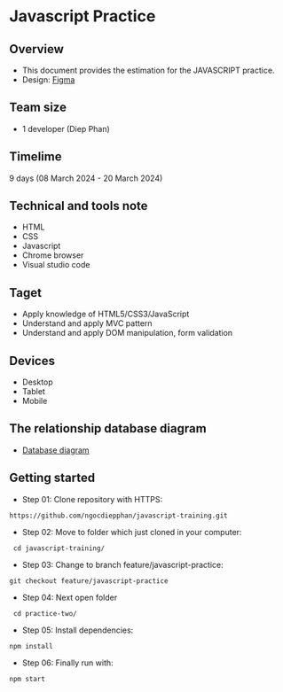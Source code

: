 # Javascript Practice
## Overview
- This document provides the estimation for the JAVASCRIPT practice.
- Design: [Figma](https://www.figma.com/file/DWYotBgel4W4TWCjTHkzrX/Food-Blog-Design?node-id=4%3A2987&mode=dev)
## Team size
- 1 developer (Diep Phan)
## Timelime
9 days (08 March 2024 - 20 March 2024)
## Technical and tools note
- HTML
- CSS
- Javascript
- Chrome browser
- Visual studio code
## Taget
- Apply knowledge of HTML5/CSS3/JavaScript
- Understand and apply MVC pattern
- Understand and apply DOM manipulation, form validation
## Devices
- Desktop
- Tablet
- Mobile
## The relationship database diagram
- [Database diagram](https://drive.google.com/drive/folders/13UJgB82MHC9Aes-CEPKtDF4rLQdAlagT)
## Getting started
- Step 01: Clone repository with HTTPS:
```
https://github.com/ngocdiepphan/javascript-training.git
```
- Step 02: Move to folder which just cloned in your computer:
```
 cd javascript-training/
```
- Step 03: Change to branch feature/javascript-practice:
```
git checkout feature/javascript-practice
```
- Step 04: Next open folder
```
 cd practice-two/
```
- Step 05: Install dependencies:
```
npm install
```
- Step 06: Finally run with:
```
npm start
```



